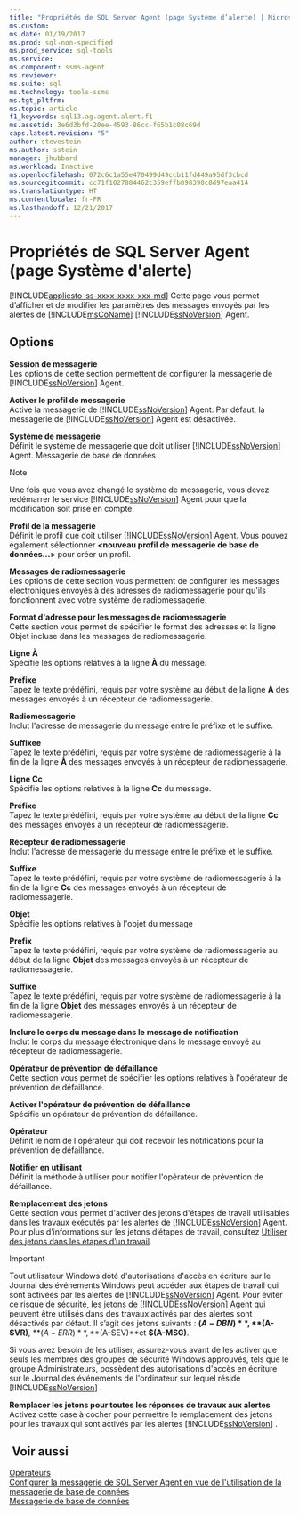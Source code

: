 ```yaml
---
title: "Propriétés de SQL Server Agent (page Système d’alerte) | Microsoft Docs"
ms.custom: 
ms.date: 01/19/2017
ms.prod: sql-non-specified
ms.prod_service: sql-tools
ms.service: 
ms.component: ssms-agent
ms.reviewer: 
ms.suite: sql
ms.technology: tools-ssms
ms.tgt_pltfrm: 
ms.topic: article
f1_keywords: sql13.ag.agent.alert.f1
ms.assetid: 3e6d3bfd-20ee-4593-86cc-f65b1c08c69d
caps.latest.revision: "5"
author: stevestein
ms.author: sstein
manager: jhubbard
ms.workload: Inactive
ms.openlocfilehash: 072c6c1a55e470499d49ccb11fd449a95df3cbcd
ms.sourcegitcommit: cc71f1027884462c359effb898390c8d97eaa414
ms.translationtype: HT
ms.contentlocale: fr-FR
ms.lasthandoff: 12/21/2017
---
```

# <a name="sql-server-agent-properties-alert-system-page"></a>Propriétés de SQL Server Agent (page Système d'alerte)
[!INCLUDE[appliesto-ss-xxxx-xxxx-xxx-md](../../includes/appliesto-ss-xxxx-xxxx-xxx-md.md)] Cette page vous permet d’afficher et de modifier les paramètres des messages envoyés par les alertes de [!INCLUDE[msCoName](../../includes/msconame_md.md)] [!INCLUDE[ssNoVersion](../../includes/ssnoversion_md.md)] Agent.  
  
## <a name="options"></a>Options  
**Session de messagerie**  
Les options de cette section permettent de configurer la messagerie de [!INCLUDE[ssNoVersion](../../includes/ssnoversion_md.md)] Agent.  
  
**Activer le profil de messagerie**  
Active la messagerie de [!INCLUDE[ssNoVersion](../../includes/ssnoversion_md.md)] Agent. Par défaut, la messagerie de [!INCLUDE[ssNoVersion](../../includes/ssnoversion_md.md)] Agent est désactivée.  
  
**Système de messagerie**  
Définit le système de messagerie que doit utiliser [!INCLUDE[ssNoVersion](../../includes/ssnoversion_md.md)] Agent. Messagerie de base de données  
  
> [!NOTE]  
> Une fois que vous avez changé le système de messagerie, vous devez redémarrer le service [!INCLUDE[ssNoVersion](../../includes/ssnoversion_md.md)] Agent pour que la modification soit prise en compte.  
  
**Profil de la messagerie**  
Définit le profil que doit utiliser [!INCLUDE[ssNoVersion](../../includes/ssnoversion_md.md)] Agent. Vous pouvez également sélectionner **\<nouveau profil de messagerie de base de données...>** pour créer un profil.  
  
**Messages de radiomessagerie**  
Les options de cette section vous permettent de configurer les messages électroniques envoyés à des adresses de radiomessagerie pour qu'ils fonctionnent avec votre système de radiomessagerie.  
  
**Format d'adresse pour les messages de radiomessagerie**  
Cette section vous permet de spécifier le format des adresses et la ligne Objet incluse dans les messages de radiomessagerie.  
  
**Ligne À**  
Spécifie les options relatives à la ligne **À** du message.  
  
**Préfixe**  
Tapez le texte prédéfini, requis par votre système au début de la ligne **À** des messages envoyés à un récepteur de radiomessagerie.  
  
**Radiomessagerie**  
Inclut l'adresse de messagerie du message entre le préfixe et le suffixe.  
  
**Suffixee**  
Tapez le texte prédéfini, requis par votre système de radiomessagerie à la fin de la ligne **À** des messages envoyés à un récepteur de radiomessagerie.  
  
**Ligne Cc**  
Spécifie les options relatives à la ligne **Cc** du message.  
  
**Préfixe**  
Tapez le texte prédéfini, requis par votre système au début de la ligne **Cc** des messages envoyés à un récepteur de radiomessagerie.  
  
**Récepteur de radiomessagerie**  
Inclut l'adresse de messagerie du message entre le préfixe et le suffixe.  
  
**Suffixe**  
Tapez le texte prédéfini, requis par votre système de radiomessagerie à la fin de la ligne **Cc** des messages envoyés à un récepteur de radiomessagerie.  
  
**Objet**  
Spécifie les options relatives à l'objet du message  
  
**Prefix**  
Tapez le texte prédéfini, requis par votre système de radiomessagerie au début de la ligne **Objet** des messages envoyés à un récepteur de radiomessagerie.  
  
**Suffixe**  
Tapez le texte prédéfini, requis par votre système de radiomessagerie à la fin de la ligne **Objet** des messages envoyés à un récepteur de radiomessagerie.  
  
**Inclure le corps du message dans le message de notification**  
Inclut le corps du message électronique dans le message envoyé au récepteur de radiomessagerie.  
  
**Opérateur de prévention de défaillance**  
Cette section vous permet de spécifier les options relatives à l'opérateur de prévention de défaillance.  
  
**Activer l'opérateur de prévention de défaillance**  
Spécifie un opérateur de prévention de défaillance.  
  
**Opérateur**  
Définit le nom de l'opérateur qui doit recevoir les notifications pour la prévention de défaillance.  
  
**Notifier en utilisant**  
Définit la méthode à utiliser pour notifier l'opérateur de prévention de défaillance.  
  
**Remplacement des jetons**  
Cette section vous permet d'activer des jetons d'étapes de travail utilisables dans les travaux exécutés par les alertes de [!INCLUDE[ssNoVersion](../../includes/ssnoversion_md.md)] Agent. Pour plus d’informations sur les jetons d’étapes de travail, consultez [Utiliser des jetons dans les étapes d’un travail](../../ssms/agent/use-tokens-in-job-steps.md).  
  
> [!IMPORTANT]  
> Tout utilisateur Windows doté d'autorisations d'accès en écriture sur le Journal des événements Windows peut accéder aux étapes de travail qui sont activées par les alertes de [!INCLUDE[ssNoVersion](../../includes/ssnoversion_md.md)] Agent. Pour éviter ce risque de sécurité, les jetons de [!INCLUDE[ssNoVersion](../../includes/ssnoversion_md.md)] Agent qui peuvent être utilisés dans des travaux activés par des alertes sont désactivés par défaut. Il s’agit des jetons suivants : **$(A-DBN)**, **$(A-SVR)**, **$(A-ERR)**, **$(A-SEV)**et **$(A-MSG)**.  
>   
> Si vous avez besoin de les utiliser, assurez-vous avant de les activer que seuls les membres des groupes de sécurité Windows approuvés, tels que le groupe Administrateurs, possèdent des autorisations d'accès en écriture sur le Journal des événements de l'ordinateur sur lequel réside [!INCLUDE[ssNoVersion](../../includes/ssnoversion_md.md)] .  
  
**Remplacer les jetons pour toutes les réponses de travaux aux alertes**  
Activez cette case à cocher pour permettre le remplacement des jetons pour les travaux qui sont activés par les alertes [!INCLUDE[ssNoVersion](../../includes/ssnoversion_md.md)] .  
  
## <a name="see-also"></a> Voir aussi  
[Opérateurs](../../ssms/agent/operators.md)  
[Configurer la messagerie de SQL Server Agent en vue de l'utilisation de la messagerie de base de données](http://msdn.microsoft.com/en-us/4b8b61bd-4bd1-43cd-b6e5-c6ed2e101dce)  
[Messagerie de base de données](http://msdn.microsoft.com/en-us/9e4563dd-4799-4b32-a78a-048ea44a44c1)  
  
